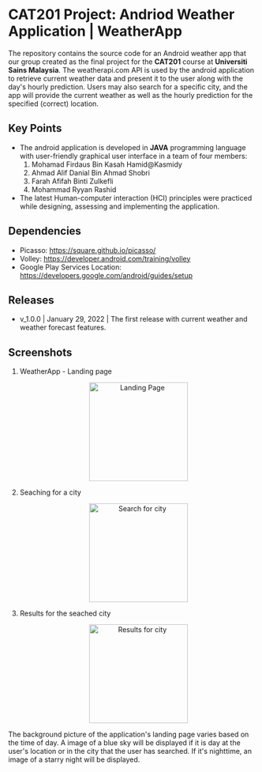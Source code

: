 # CAT201 Project: Andriod Weather Application | WeatherApp
The repository contains the source code for an Android weather app that our group created as the final project for the **CAT201** course at **Universiti Sains Malaysia**.
The weatherapi.com API is used by the android application to retrieve current weather data and present it to the user along with the day's hourly prediction. Users may also search for a specific city, and the app will provide the current weather as well as the hourly prediction for the specified (correct) location. 
## Key Points
- The android application is developed in **JAVA** programming language with user-friendly
graphical user interface in a team of four members:
    1. Mohamad Firdaus Bin Kasah Hamid@Kasmidy
    2. Ahmad Alif Danial Bin Ahmad Shobri
    3. Farah Afifah Binti Zulkefli
    4. Mohammad Ryyan Rashid
-  The latest Human-computer interaction (HCI) principles were practiced while designing,
assessing and implementing the application.

## Dependencies
- Picasso: https://square.github.io/picasso/
- Volley: https://developer.android.com/training/volley
- Google Play Services Location: https://developers.google.com/android/guides/setup

## Releases
- v_1.0.0 | January 29, 2022 | The first release with current weather and weather forecast features.

## Screenshots
1. WeatherApp - Landing page <br>
    <p align="center">
        <img src="https://github.com/ryyanrashid01/CAT201_WeatherApp/blob/main/screenshots/landingScreen.jpg" alt="Landing Page" style="width:200px;"/>
    </p>
2. Seaching for a city <br>
    <p align="center">
        <img src="https://github.com/ryyanrashid01/CAT201_WeatherApp/blob/main/screenshots/searchCity.jpg" alt="Search for city" style="width:200px;"/>
    </p>
3. Results for the seached city <br>
    <p align="center">
        <img src="https://github.com/ryyanrashid01/CAT201_WeatherApp/blob/main/screenshots/cityResults.jpg" alt="Results for city" style="width:200px;"/>
    </p>

The background picture of the application's landing page varies based on the time of day. A image of a blue sky will be displayed if it is day at the user's location or in the city that the user has searched. If it's nighttime, an image of a starry night will be displayed.
